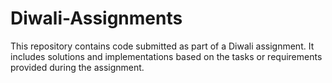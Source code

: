 # Diwali-Assignments
This repository contains code submitted as part of a Diwali assignment. It includes solutions and implementations based on the tasks or requirements provided during the assignment.

